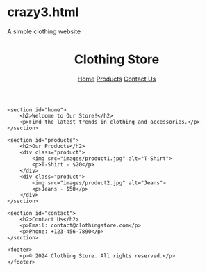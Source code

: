 # crazy3.html
A simple clothing website
<!DOCTYPE html>
<html lang="en">
<head>
    <meta charset="UTF-8">
    <meta name="viewport" content="width=device-width, initial-scale=1.0">
    <title>Clothing Website</title>
    <link rel="stylesheet" href="style.css">
</head>
<body>
    <header>
        <h1>Clothing Store</h1>
        <nav>
            <a href="#home">Home</a>
            <a href="#products">Products</a>
            <a href="#contact">Contact Us</a>
        </nav>
    </header>

    <section id="home">
        <h2>Welcome to Our Store!</h2>
        <p>Find the latest trends in clothing and accessories.</p>
    </section>

    <section id="products">
        <h2>Our Products</h2>
        <div class="product">
            <img src="images/product1.jpg" alt="T-Shirt">
            <p>T-Shirt - $20</p>
        </div>
        <div class="product">
            <img src="images/product2.jpg" alt="Jeans">
            <p>Jeans - $50</p>
        </div>
    </section>

    <section id="contact">
        <h2>Contact Us</h2>
        <p>Email: contact@clothingstore.com</p>
        <p>Phone: +123-456-7890</p>
    </section>

    <footer>
        <p>© 2024 Clothing Store. All rights reserved.</p>
    </footer>
</body>
</html>
